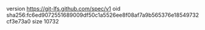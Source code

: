 version https://git-lfs.github.com/spec/v1
oid sha256:fc6ed9072551689009df50c1a5526ee8f08af7a9b565376e18549732cf3e73a0
size 10732
